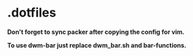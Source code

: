 # .dotfiles
**Don't forget to sync packer after copying the config for vim.**

**To use dwm-bar just replace dwm_bar.sh and bar-functions.**

